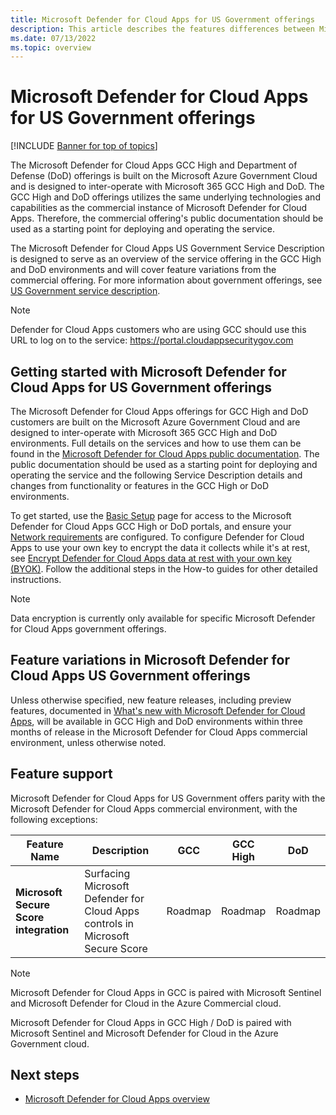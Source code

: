 ```yaml
---
title: Microsoft Defender for Cloud Apps for US Government offerings
description: This article describes the features differences between Microsoft Defender for Cloud Apps for US Government offerings and the commercial offering.
ms.date: 07/13/2022
ms.topic: overview
---
```

# Microsoft Defender for Cloud Apps for US Government offerings

[!INCLUDE [Banner for top of topics](includes/banner.md)]

The Microsoft Defender for Cloud Apps GCC High and Department of Defense (DoD) offerings is built on the Microsoft Azure Government Cloud and is designed to inter-operate with Microsoft 365 GCC High and DoD. The GCC High and DoD offerings utilizes the same underlying technologies and capabilities as the commercial instance of Microsoft Defender for Cloud Apps. Therefore, the commercial offering's public documentation should be used as a starting point for deploying and operating the service.

The Microsoft Defender for Cloud Apps US Government Service Description is designed to serve as an overview of the service offering in the GCC High and DoD environments and will cover feature variations from the commercial offering.  For more information about government offerings, see [US Government service description](/enterprise-mobility-security/solutions/ems-govt-service-description).

>[!NOTE]
> Defender for Cloud Apps customers who are using GCC should use this URL to log on to the service:  <https://portal.cloudappsecuritygov.com>

## Getting started with Microsoft Defender for Cloud Apps for US Government offerings

The Microsoft Defender for Cloud Apps offerings for GCC High and DoD customers are built on the Microsoft Azure Government Cloud and are designed to inter-operate with Microsoft 365 GCC High and DoD environments. Full details on the services and how to use them can be found in the [Microsoft Defender for Cloud Apps public documentation](/defender-cloud-apps/). The public documentation should be used as a starting point for deploying and operating the service and the following Service Description details and changes from functionality or features in the GCC High or DoD environments.

To get started, use the [Basic Setup](general-setup.md) page for access to the Microsoft Defender for Cloud Apps GCC High or DoD portals, and ensure your [Network requirements](network-requirements.md) are configured. To configure Defender for Cloud Apps to use your own key to encrypt the data it collects while it's at rest, see [Encrypt Defender for Cloud Apps data at rest with your own key (BYOK)](ems-cloud-app-security-govt-service-byok.md). Follow the additional steps in the How-to guides for other detailed instructions.

> [!NOTE]
> Data encryption is currently only available for specific Microsoft Defender for Cloud Apps government offerings.

## Feature variations in Microsoft Defender for Cloud Apps US Government offerings

Unless otherwise specified, new feature releases, including preview features, documented in [What's new with Microsoft Defender for Cloud Apps](release-notes.md), will be available in GCC High and DoD environments within three months of release in the Microsoft Defender for Cloud Apps commercial environment, unless otherwise noted.

## Feature support

Microsoft Defender for Cloud Apps for US Government offers parity with the Microsoft Defender for Cloud Apps commercial environment, with the following exceptions:

| Feature Name                           | Description                                                  | GCC     | GCC High | DoD     |
| -------------------------------------- | ------------------------------------------------------------ | ------- | -------- | ------- |
| **Microsoft Secure Score integration** | Surfacing Microsoft Defender for Cloud Apps controls in Microsoft Secure Score | Roadmap | Roadmap  | Roadmap |

> [!NOTE]
>Microsoft Defender for Cloud Apps in GCC is paired with Microsoft Sentinel and Microsoft Defender for Cloud  in the Azure Commercial cloud.
>
>Microsoft Defender for Cloud Apps in GCC High / DoD is paired with Microsoft Sentinel and Microsoft Defender for Cloud  in the Azure Government cloud.

## Next steps

- [Microsoft Defender for Cloud Apps overview](what-is-defender-for-cloud-apps.md)
